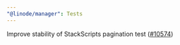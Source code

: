 ```yaml
---
"@linode/manager": Tests
---
```


Improve stability of StackScripts pagination test ([#10574](https://github.com/linode/manager/pull/10574))
